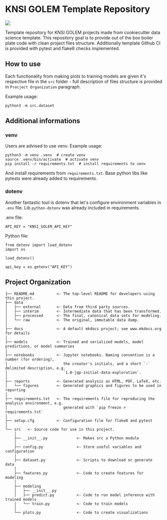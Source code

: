# KNSI GOLEM Template Repository
<a target="_blank" href="https://cookiecutter-data-science.drivendata.org/">
    <img src="https://img.shields.io/badge/CCDS-Project%20template-328F97?logo=cookiecutter" />
</a>

Template repository for KNSI GOLEM projects made from cookiecutter data science template.
This repository goal is to provide out of the box boiler plate code with clean project files structure.
Additionally template Github CI is provided with pytest and flake8 checks implemented.

## How to use
Each functionality from making plots to training models are given it's respective file in the `src` folder - full description of files structure is provided in `Procject Organization` paragraph.

Example usage:
```
python3 -m src.dataset
```

## Additional informations
### venv
Users are advised to use venv.
Example usage:

```
python3 -m venv .venv  # create venv
source .venv/bin/activate  # activate venv
pip install -r requirements.txt  # install requirements to venv
```
And install requirements from `requirements.txt`. Base python libs like pytests were already added to requirements.
### dotenv
Another fantastic tool is dotenv that let's configure environment variables in `.env` file.
Lib `python-dotenv` was already included in requirements.

.env file:
```
API_KEY = "KNSI_GOLEM_API_KEY"
```

Python file:
```
from dotenv import load_dotenv
import os

load_dotenv()

api_key = os.getenv("API_KEY")
```

## Project Organization

```
├── README.md          <- The top-level README for developers using this project.
├── data
│   ├── external       <- Data from third party sources.
│   ├── interim        <- Intermediate data that has been transformed.
│   ├── processed      <- The final, canonical data sets for modeling.
│   └── raw            <- The original, immutable data dump.
│
├── docs               <- A default mkdocs project; see www.mkdocs.org for details
│
├── models             <- Trained and serialized models, model predictions, or model summaries
│
├── notebooks          <- Jupyter notebooks. Naming convention is a number (for ordering),
│                         the creator's initials, and a short `-` delimited description, e.g.
│                         `1.0-jqp-initial-data-exploration`.
│
├── reports            <- Generated analysis as HTML, PDF, LaTeX, etc.
│   └── figures        <- Generated graphics and figures to be used in reporting
│
├── requirements.txt   <- The requirements file for reproducing the analysis environment, e.g.
│                         generated with `pip freeze > requirements.txt`
│
├── setup.cfg          <- Configuration file for flake8 and pytest
│
└── src   <- Source code for use in this project.
    │
    ├── __init__.py             <- Makes src a Python module
    │
    ├── config.py               <- Store useful variables and configuration
    │
    ├── dataset.py              <- Scripts to download or generate data
    │
    ├── features.py             <- Code to create features for modeling
    │
    ├── modeling                
    │   ├── __init__.py 
    │   ├── predict.py          <- Code to run model inference with trained models          
    │   └── train.py            <- Code to train models
    │
    └── plots.py                <- Code to create visualizations
```